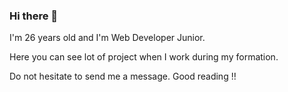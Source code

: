 ### Hi there 👋
I'm 26 years old
and I'm Web Developer Junior.

Here you can see lot of project when I work during my formation. 

Do not hesitate to send me a message. Good reading !! 
<!--
**FranckGalinier/FranckGalinier** is a ✨ _special_ ✨ repository because its `README.md` (this file) appears on your GitHub profile.

Here are some ideas to get you started:

- 🔭 I’m currently working on ...
- 🌱 I’m currently learning ...
- 👯 I’m looking to collaborate on ...
- 🤔 I’m looking for help with ...
- 💬 Ask me about ...
- 📫 How to reach me: ...
- 😄 Pronouns: ...
- ⚡ Fun fact: ...
-->
